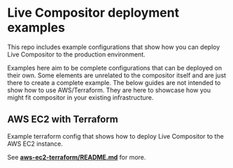 # Live Compositor deployment examples

This repo includes example configurations that show how you can deploy Live Compositor to the production environment. 

Examples here aim to be complete configurations that can be deployed on their own. Some elements are unrelated to the compositor itself and are just there to create a complete example. The below guides are not intended to show how to use AWS/Terraform. They are here to showcase how you might fit compositor in your existing infrastructure.

## AWS EC2 with Terraform

Example terraform config that shows how to deploy Live Compositor to the AWS EC2 instance.

See [**aws-ec2-terraform/README.md**](./aws-ec2-terraform/README.md) for more.
